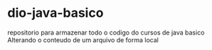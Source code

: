 # dio-java-basico
repositorio para armazenar todo o codigo do cursos de java basico
Alterando o conteudo de um arquivo de forma local